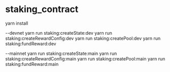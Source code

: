 # staking_contract

yarn install

--devnet
yarn run staking:createState:dev
yarn run staking:createRewardConfig:dev
yarn run staking:createPool:dev
yarn run staking:fundReward:dev

--mainnet
yarn run staking:createState:main
yarn run staking:createRewardConfig:main
yarn run staking:createPool:main
yarn run staking:fundReward:main
